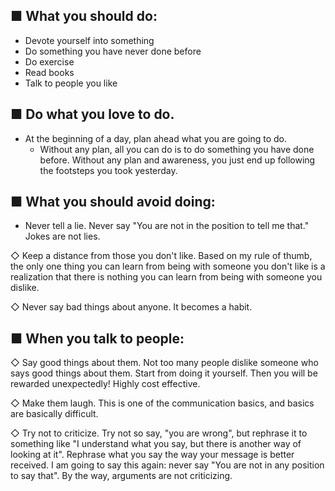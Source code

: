 <!-- Tips for Living Better Life -->
<!-- 〜Important Things We Tend to Forget〜 -->

## ■ What you should do:
- Devote yourself into something
- Do something you have never done before
- Do exercise
- Read books
- Talk to people you like

## ■ Do what you love to do.
- At the beginning of a day, plan ahead what you are going to do.
    - Without any plan, all you can do is to do something you have done before. Without any plan and awareness, you just end up following the footsteps you took yesterday.

## ■ What you should avoid doing:
- Never tell a lie. Never say "You are not in the position to tell me that." Jokes are not lies.

◇ Keep a distance from those you don't like.  Based on my rule of thumb, the only one thing you can learn from being with someone you don't like is a realization that there is nothing you can learn from being with someone you dislike.

◇ Never say bad things about anyone.  It becomes a habit.

## ■ When you talk to people:
◇ Say good things about them.  Not too many people dislike someone who says good things about them.  Start from doing it yourself.  Then you will be rewarded unexpectedly! Highly cost effective.

◇ Make them laugh.  This is one of the communication basics, and basics are basically difficult.

◇ Try not to criticize.  Try not so say, "you are wrong", but rephrase it to something like "I understand what you say, but there is another way of looking at it".  Rephrase what you say the way your message is better received. I am going to say this again: never say "You are not in any position to say that".  By the way, arguments are not criticizing.
